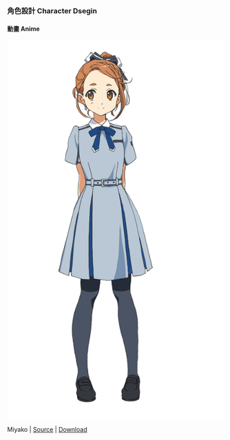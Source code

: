 ### 角色設計 Character Dsegin

#### 動畫 Anime
![Miyako](../Character%20Design/Anime/Miyako_anime.PNG?imageView/2/w/619/q/90)

 Miyako | [Source](http://www.nanabunnonijyuuni.com/assets/img/chara/01_miyako/img_chara_anime.png) | [Download](https://github.com/LYHPandaKing/227PhotoBackup/raw/master/Character%20Design/Anime/Miyako_anime.PNG)
 
 
